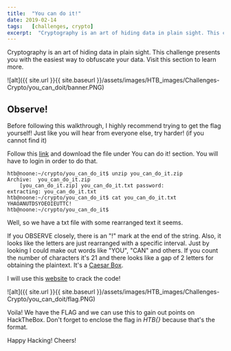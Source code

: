 ```yaml
---
title:  "You can do it!"
date: 2019-02-14
tags:	[challenges, crypto]
excerpt:  "Cryptography is an art of hiding data in plain sight. This challenge presents you with the easiest way to obfuscate your data. Visit this section to learn more."
---
```

Cryptography is an art of hiding data in plain sight. This challenge presents you with the easiest way to obfuscate your data. Visit this section to learn more.

![alt]({{ site.url }}{{ site.baseurl }}/assets/images/HTB_images/Challenges-Crypto/you_can_doit/banner.PNG)

## Observe!

Before following this walkthrough, I highly recommend trying to get the flag yourself! Just like you will hear from everyone else, try harder! (if you cannot find it)

Follow this [link](https://www.hackthebox.eu/home/challenges/Crypto) and download the file under You can do it! section. You will have to login in order to do that.

```console
htb@noone:~/crypto/you_can_do_it$ unzip you_can_do_it.zip
Archive:  you_can_do_it.zip
	[you_can_do_it.zip] you_can_do_it.txt password:
extracting: you_can_do_it.txt
htb@noone:~/crypto/you_can_do_it$ cat you_can_do_it.txt
YHAOANUTDSYOEOIEUTTC!
htb@noone:~/crypto/you_can_do_it$
```

Well, so we have a txt file with some rearranged text it seems.

If you OBSERVE closely, there is an "!" mark at the end of the string. Also, it looks like the letters are just rearranged with a specific interval. Just by looking I could make out words like "YOU", "CAN" and others. If you count the number of characters it's 21 and there looks like a gap of 2 letters for obtaining the plaintext. It's a [Caesar Box](https://www.wikihow.com/Decode-a-Caesar-Box-Code).

I will use this [website](https://www.dcode.fr/caesar-box-cipher) to crack the code!

![alt]({{ site.url }}{{ site.baseurl }}/assets/images/HTB_images/Challenges-Crypto/you_can_doit/flag.PNG)

Voila! We have the FLAG and we can use this to gain out points on HackTheBox. Don't forget to enclose the flag in *HTB{}* because that's the format.

Happy Hacking! Cheers!
